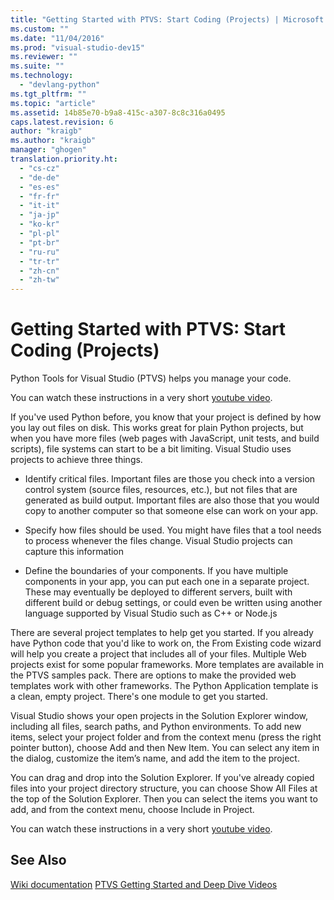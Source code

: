 ```yaml
---
title: "Getting Started with PTVS: Start Coding (Projects) | Microsoft Docs"
ms.custom: ""
ms.date: "11/04/2016"
ms.prod: "visual-studio-dev15"
ms.reviewer: ""
ms.suite: ""
ms.technology: 
  - "devlang-python"
ms.tgt_pltfrm: ""
ms.topic: "article"
ms.assetid: 14b85e70-b9a8-415c-a307-8c8c316a0495
caps.latest.revision: 6
author: "kraigb"
ms.author: "kraigb"
manager: "ghogen"
translation.priority.ht: 
  - "cs-cz"
  - "de-de"
  - "es-es"
  - "fr-fr"
  - "it-it"
  - "ja-jp"
  - "ko-kr"
  - "pl-pl"
  - "pt-br"
  - "ru-ru"
  - "tr-tr"
  - "zh-cn"
  - "zh-tw"
---
```

# Getting Started with PTVS: Start Coding (Projects)
Python Tools for Visual Studio (PTVS) helps you manage your code. 
 
 You can watch these instructions in a very short [youtube video](https://www.youtube.com/watch?v=KHPoVpL7zHg&list=PLReL099Y5nRdLgGAdrb_YeTdEnd23s6Ff&index=2). 
 
 If you've used Python before, you know that your project is defined by how you lay out files on disk. This works great for plain Python projects, but when you have more files (web pages with JavaScript, unit tests, and build scripts), file systems can start to be a bit limiting. Visual Studio uses projects to achieve three things. 
 
- Identify critical files. Important files are those you check into a version control system (source files, resources, etc.), but not files that are generated as build output. Important files are also those that you would copy to another computer so that someone else can work on your app. 
 
- Specify how files should be used. You might have files that a tool needs to process whenever the files change. Visual Studio projects can capture this information 
 
- Define the boundaries of your components. If you have multiple components in your app, you can put each one in a separate project. These may eventually be deployed to different servers, built with different build or debug settings, or could even be written using another language supported by Visual Studio such as C++ or Node.js 
 
 There are several project templates to help get you started. If you already have Python code that you'd like to work on, the From Existing code wizard will help you create a project that includes all of your files. Multiple Web projects exist for some popular frameworks. More templates are available in the PTVS samples pack. There are options to make the provided web templates work with other frameworks. The Python Application template is a clean, empty project. There's one module to get you started. 
 
 Visual Studio shows your open projects in the Solution Explorer window, including all files, search paths, and Python environments. To add new items, select your project folder and from the context menu (press the right pointer button), choose Add and then New Item. You can select any item in the dialog, customize the item’s name, and add the item to the project. 
 
 You can drag and drop into the Solution Explorer. If you've already copied files into your project directory structure, you can choose Show All Files at the top of the Solution Explorer. Then you can select the items you want to add, and from the context menu, choose Include in Project. 
 
 You can watch these instructions in a very short [youtube video](https://www.youtube.com/watch?v=KHPoVpL7zHg&list=PLReL099Y5nRdLgGAdrb_YeTdEnd23s6Ff&index=2). 
 
## See Also 
 [Wiki documentation](https://github.com/Microsoft/PTVS/wiki/Projects) 
 [PTVS Getting Started and Deep Dive Videos](https://www.youtube.com/playlist?list=PLReL099Y5nRdLgGAdrb_YeTdEnd23s6Ff)